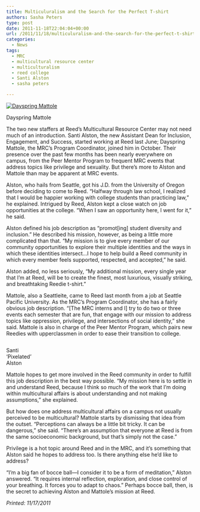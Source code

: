 ```yaml
---
title: Multiculuralism and the Search for the Perfect T-shirt
authors: Sasha Peters
type: post
date: 2011-11-18T22:04:04+00:00
url: /2011/11/18/multiculuralism-and-the-search-for-the-perfect-t-shirt/
categories:
  - News
tags:
  - MRC
  - multicultural resource center
  - multiculturalism
  - reed college
  - Santi Alston
  - sasha peters

---
```

<div id="attachment_1007" style="width: 212px" class="wp-caption alignleft">
  <a href="https://i1.wp.com/www.reedquest.org/wp-content/uploads/2011/11/mattolebw1.jpg"><img class="size-medium wp-image-1007 " title="mattolebw" src="https://i2.wp.com/www.reedquest.org/wp-content/uploads/2011/11/mattolebw1-252x300.jpg?resize=202%2C240" alt="Dayspring Mattole" data-recalc-dims="1" /></a>
  
  <p class="wp-caption-text">
    Dayspring Mattole
  </p>
</div>

The two new staffers at Reed’s Multicultural Resource Center may not need much of an introduction. Santi Alston, the new Assistant Dean for Inclusion, Engagement, and Success, started working at Reed last June; Dayspring Mattole, the MRC’s Program Coordinator, joined him in October. Their presence over the past few months has been nearly everywhere on campus, from the Peer Mentor Program to frequent MRC events that address topics like privilege and sexuality. But there’s more to Alston and Mattole than may be apparent at MRC events.

Alston, who hails from Seattle, got his J.D. from the University of Oregon before deciding to come to Reed. “Halfway through law school, I realized that I would be happier working with college students than practicing law,” he explained. Intrigued by Reed, Alston kept a close watch on job opportunities at the college. “When I saw an opportunity here, I went for it,” he said.

Alston defined his job description as “promot[ing] student diversity and inclusion.” He described his mission, however, as being a little more complicated than that. “My mission is to give every member of our community opportunities to explore their multiple identities and the ways in which these identities intersect…I hope to help build a Reed community in which every member feels supported, respected, and accepted,” he said.
  
Alston added, no less seriously, “My additional mission, every single year that I&#8217;m at Reed, will be to create the finest, most luxurious, visually striking, and breathtaking Reedie t-shirt.”

Mattole, also a Seattleite, came to Reed last month from a job at Seattle Pacific University. As the MRC’s Program Coordinator, she has a fairly obvious job description. “[The MRC interns and I] try to do two or three events each semester that are fun, that engage with our mission to address topics like oppression, privilege, and intersections of social identity,” she said. Mattole is also in charge of the Peer Mentor Program, which pairs new Reedies with upperclassmen in order to ease their transition to college.

<div id="attachment_1008" style="width: 90px" class="wp-caption alignright">
  <a href="https://i1.wp.com/www.reedquest.org/wp-content/uploads/2011/11/salstonbw.jpg"><img class="size-full wp-image-1008" title="salstonbw" src="https://i1.wp.com/www.reedquest.org/wp-content/uploads/2011/11/salstonbw.jpg?resize=80%2C95" alt="" data-recalc-dims="1" /></a>
  
  <p class="wp-caption-text">
    Santi ‘Pixelated’ Alston
  </p>
</div>

Mattole hopes to get more involved in the Reed community in order to fulfill this job description in the best way possible. “My mission here is to settle in and understand Reed, because I think so much of the work that I’m doing within multicultural affairs is about understanding and not making assumptions,” she explained.

But how does one address multicultural affairs on a campus not usually perceived to be multicultural? Mattole starts by dismissing that idea from the outset. “Perceptions can always be a little bit tricky. It can be dangerous,” she said. “There’s an assumption that everyone at Reed is from the same socioeconomic background, but that’s simply not the case.”

Privilege is a hot topic around Reed and in the MRC, and it’s something that Alston said he hopes to address too. Is there anything else he’d like to address?

“I&#8217;m a big fan of bocce ball—I consider it to be a form of meditation,” Alston answered. “It requires internal reflection, exploration, and close control of your breathing. It forces you to adapt to chaos.” Perhaps bocce ball, then, is the secret to achieving Alston and Mattole’s mission at Reed.

_Printed: 11/17/2011_